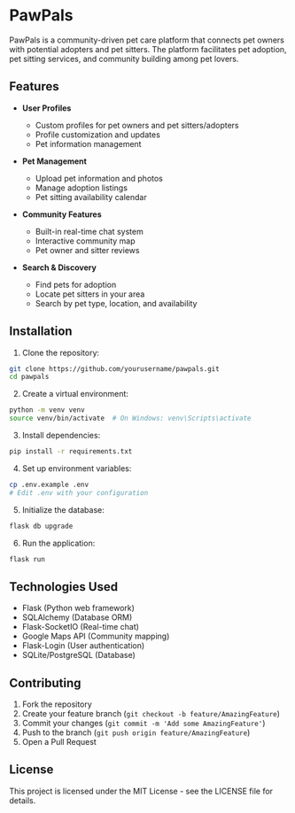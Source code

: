 # PawPals

PawPals is a community-driven pet care platform that connects pet owners with potential adopters and pet sitters. The platform facilitates pet adoption, pet sitting services, and community building among pet lovers.

## Features

- **User Profiles**
  - Custom profiles for pet owners and pet sitters/adopters
  - Profile customization and updates
  - Pet information management

- **Pet Management**
  - Upload pet information and photos
  - Manage adoption listings
  - Pet sitting availability calendar

- **Community Features**
  - Built-in real-time chat system
  - Interactive community map
  - Pet owner and sitter reviews

- **Search & Discovery**
  - Find pets for adoption
  - Locate pet sitters in your area
  - Search by pet type, location, and availability

## Installation

1. Clone the repository:
```bash
git clone https://github.com/yourusername/pawpals.git
cd pawpals
```

2. Create a virtual environment:
```bash
python -m venv venv
source venv/bin/activate  # On Windows: venv\Scripts\activate
```

3. Install dependencies:
```bash
pip install -r requirements.txt
```

4. Set up environment variables:
```bash
cp .env.example .env
# Edit .env with your configuration
```

5. Initialize the database:
```bash
flask db upgrade
```

6. Run the application:
```bash
flask run
```

## Technologies Used

- Flask (Python web framework)
- SQLAlchemy (Database ORM)
- Flask-SocketIO (Real-time chat)
- Google Maps API (Community mapping)
- Flask-Login (User authentication)
- SQLite/PostgreSQL (Database)

## Contributing

1. Fork the repository
2. Create your feature branch (`git checkout -b feature/AmazingFeature`)
3. Commit your changes (`git commit -m 'Add some AmazingFeature'`)
4. Push to the branch (`git push origin feature/AmazingFeature`)
5. Open a Pull Request

## License

This project is licensed under the MIT License - see the LICENSE file for details.
